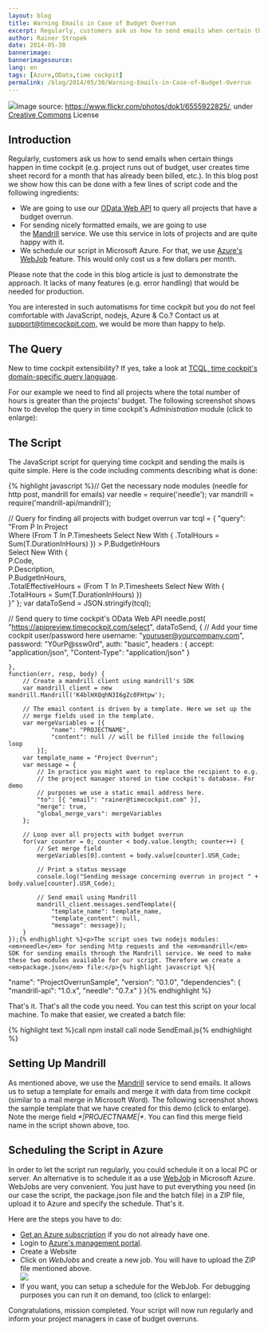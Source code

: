 ```yaml
---
layout: blog
title: Warning Emails in Case of Budget Overrun
excerpt: Regularly, customers ask us how to send emails when certain things happen in time cockpit (e.g. project runs out of budget, user creates time sheet record for a month that has already been billed, etc.). In this blog post we show how this can be done with a few lines of script code and our OData Web API.
author: Rainer Stropek
date: 2014-05-30
bannerimage: 
bannerimagesource: 
lang: en
tags: [Azure,OData,time cockpit]
permalink: /blog/2014/05/30/Warning-Emails-in-Case-of-Budget-Overrun
---
```


<div class="imageCaption">
  <img src="{{site.baseurl}}/content/images/blog/2014/05/ProjectOverrunSample/ProjectOverrunTitle.jpg" />Image source: <a href="https://www.flickr.com/photos/angrylambie/3410110305/" target="_blank">https://www.flickr.com/photos/dok1/6555922825/</a>, under <a href="https://creativecommons.org/licenses/by/2.0/deed.de" target="_blank">Creative Commons</a> License</div><h2>Introduction</h2><p>Regularly, customers ask us how to send emails when certain things happen in time cockpit (e.g. project runs out of budget, user creates time sheet record for a month that has already been billed, etc.). In this blog post we show how this can be done with a few lines of script code and the following <span lang="EN-US">ingredients</span>:</p><ul>
  <li>We are going to use our <a href="http://www.timecockpit.com/blog/2014/04/27/Adding-Web-to-our-API" target="_blank">OData Web API</a> to query all projects that have a budget overrun.
</li>
  <li>For sending nicely formatted emails, we are going to use the <a href="http://mandrill.com/" target="_blank">Mandrill</a> service. We use this service in lots of projects and are quite happy with it.</li>
  <li>We schedule our script in Microsoft Azure. For that, we use <a href="http://azure.microsoft.com/en-us/documentation/articles/web-sites-create-web-jobs/" target="_blank">Azure's WebJob</a> feature. This would only cost us a few dollars per month.</li>
</ul><p>Please note that the code in this blog article is just to demonstrate the approach. It lacks of many features (e.g. error handling) that would be needed for production.</p><p class="showcase">You are interested in such automatisms for time cockpit but you do not feel comfortable with JavaScript, nodejs, Azure &amp; Co.? Contact us at <a href="mailto:support@timecockpit.com,">support@timecockpit.com,</a> we would be more than happy to help.</p><h2>The Query</h2><p>New to time cockpit extensibility? If yes, take a look at <a href="http://help.timecockpit.com/?topic=html/a7465f29-c739-4a14-bf5b-09821133dd9a.htm" target="_blank">TCQL, time cockpit's domain-specific query language</a>.</p><p>For our example we need to find all projects where the total number of hours is greater than the projects' budget. The following screenshot shows how to develop the query in time cockpit's <em>Administration</em> module (click to enlarge):</p><function name="Composite.Media.ImageGallery.Slimbox2">
  <param name="MediaImage" value="MediaArchive:44f8551b-b499-4b56-bc73-8192fecdc92f" />
  <param name="ThumbnailMaxWidth" value="800" />
  <param name="ThumbnailMaxHeight" value="800" />
  <param name="ImageMaxWidth" value="1920" />
  <param name="ImageMaxHeight" value="1280" />
</function><h2>The Script</h2><p>The JavaScript script for querying time cockpit and sending the mails is quite simple. Here is the code including comments describing what is done:</p>{% highlight javascript %}// Get the necessary node modules (needle for http post, mandrill for emails)
var needle = require('needle');
var mandrill = require('mandrill-api/mandrill');

// Query for finding all projects with budget overrun
var tcql = { 
    "query": "From P In Project \
        Where (From T In P.Timesheets Select New With { .TotalHours = Sum(T.DurationInHours) }) > P.BudgetInHours \
        Select New With { \
            P.Code, \
            P.Description, \
            P.BudgetInHours, \
            .TotalEffectiveHours = (From T In P.Timesheets Select New With { .TotalHours = Sum(T.DurationInHours) }) \
        }" };
var dataToSend = JSON.stringify(tcql);

// Send query to time cockpit's OData Web API
needle.post(
    "https://apipreview.timecockpit.com/select", 
    dataToSend,
    { 
        // Add your time cockpit user/password here
        username: "youruser@yourcompany.com", 
        password: "Y0urP@ssw0rd",
        auth: "basic",
        headers : {
            accept: "application/json",
            "Content-Type": "application/json"
        }
        
    },
    function(err, resp, body) {
        // Create a mandrill client using mandrill's SDK
        var mandrill_client = new mandrill.Mandrill('K4blHXQqhN3I6gZc0FHtpw');
        
        // The email content is driven by a template. Here we set up the
        // merge fields used in the template.
        var mergeVariables = [{
                "name": "PROJECTNAME",
                "content": null // will be filled inside the following loop
            }];
        var template_name = "Project Overrun";
        var message = {
            // In practice you might want to replace the recipient to e.g.
            // the project manager stored in time cockpit's database. For demo
            // purposes we use a static email address here.
            "to": [{ "email": "rainer@timecockpit.com" }],
            "merge": true,
            "global_merge_vars": mergeVariables
        };
        
        // Loop over all projects with budget overrun
        for(var counter = 0; counter < body.value.length; counter++) {
            // Set merge field
            mergeVariables[0].content = body.value[counter].USR_Code;

            // Print a status message
            console.log("Sending message concerning overrun in project " + body.value[counter].USR_Code);
    
            // Send email using Mandrill
            mandrill_client.messages.sendTemplate({
                "template_name": template_name, 
                "template_content": null, 
                "message": message});
        }
    });{% endhighlight %}<p>The script uses two nodejs modules: <em>needle</em> for sending http requests and the <em>mandrill</em> SDK for sending emails through the Mandrill service. We need to make these two modules available for our script. Therefore we create a <em>package.json</em> file:</p>{% highlight javascript %}{
  "name": "ProjectOverrunSample",
  "version": "0.1.0",
  "dependencies": {
    "mandrill-api": "1.0.x",
    "needle": "0.7.x"
  }
}{% endhighlight %}<p>That's it. That's all the code you need. You can test this script on your local machine. To make that easier, we created a batch file:</p>{% highlight text %}call npm install
call node SendEmail.js{% endhighlight %}<function name="Composite.Media.ImageGallery.Slimbox2">
  <param name="MediaImage" value="MediaArchive:1b26ebe3-9bcd-4843-b3ce-df2291f6f291" />
  <param name="ThumbnailMaxWidth" value="800" />
  <param name="ImageMaxWidth" value="1920" />
</function><h2>Setting Up Mandrill</h2><p>As mentioned above, we use the <a href="http://mandrill.com/">Mandrill</a> service to send emails. It allows us to setup a template for emails and merge it with data from time cockpit (similar to a mail merge in Microsoft Word). The following screenshot shows the sample template that we have created for this demo (click to enlarge). Note the merge field <em>*|PROJECTNAME|*</em>. You can find this merge field name in the script shown above, too.</p><function name="Composite.Media.ImageGallery.Slimbox2">
  <param name="MediaImage" value="MediaArchive:b906748b-2619-444f-a962-30604a20b2d8" />
  <param name="ThumbnailMaxWidth" value="800" />
  <param name="ImageMaxWidth" value="1920" />
</function><h2>Scheduling the Script in Azure</h2><p>In order to let the script run regularly, you could schedule it on a local PC or server. An alternative is to schedule it as a use <a href="http://azure.microsoft.com/en-us/documentation/articles/web-sites-create-web-jobs/" target="_blank">WebJob</a> in Microsoft Azure. WebJobs are very convenient. You just have to put everything you need (in our case the script, the package.json file and the batch file) in a ZIP file, upload it to Azure and specify the schedule. That's it.</p><p>Here are the steps you have to do:</p><ul>
  <li>
    <a href="http://azure.microsoft.com/en-us/pricing/free-trial/" target="_blank">Get an Azure subscription</a> if you do not already have one.</li>
  <li>Login to <a href="https://manage.windowsazure.com" target="_blank">Azure's management portal</a>.</li>
  <li>Create a Website
<br /><function name="Composite.Media.ImageGallery.Slimbox2"><param name="MediaImage" value="MediaArchive:c8fae3cf-db1b-49f1-b215-c39aceb063c1" /><param name="ThumbnailMaxWidth" value="800" /><param name="ImageMaxWidth" value="1920" /></function></li>
  <li>Click on <em>WebJobs</em> and create a new job. You will have to upload the ZIP file mentioned above.
<br /><img src="{{site.baseurl}}/content/images/blog/2014/05/ProjectOverrunSample/CreateWebJob.png" /></li>
  <li>If you want, you can setup a schedule for the WebJob. For debugging purposes you can run it on demand, too (click to enlarge):
<br /><function name="Composite.Media.ImageGallery.Slimbox2"><param name="MediaImage" value="MediaArchive:885ff480-2823-4225-bf77-ecdf5595d010" /><param name="ThumbnailMaxWidth" value="800" /><param name="ImageMaxWidth" value="1920" /></function></li>
</ul><p>Congratulations, mission completed. Your script will now run regularly and inform your project managers in case of budget overruns.</p>